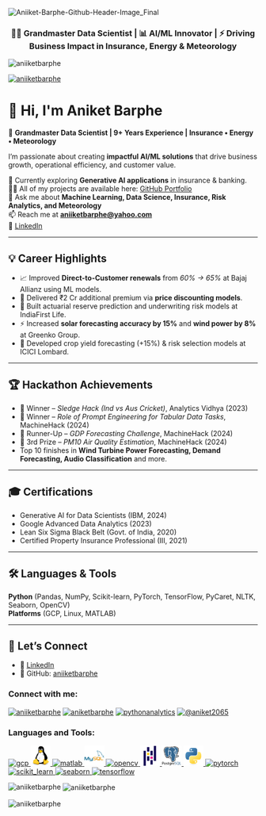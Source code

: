 ![Aniiket-Barphe-Github-Header-Image_Final](https://github.com/aniiketbarphe/aniiketbarphe/assets/84449238/af282ebc-f5b5-427c-9097-a07ee803b6d3)

<h3 align="center">👨‍💻 Grandmaster Data Scientist | 📊 AI/ML Innovator | ⚡ Driving Business Impact in Insurance, Energy & Meteorology</h3>

<p align="left"> <img src="https://komarev.com/ghpvc/?username=aniiketbarphe&label=Profile%20views&color=0e75b6&style=flat" alt="aniiketbarphe" /> </p>

<p align="left"> <a href="https://github.com/ryo-ma/github-profile-trophy"><img src="https://github-profile-trophy.vercel.app/?username=aniiketbarphe" alt="aniiketbarphe" /></a> </p>

# 👋 Hi, I'm Aniket Barphe

🚀 **Grandmaster Data Scientist | 9+ Years Experience | Insurance • Energy • Meteorology**

I’m passionate about creating **impactful AI/ML solutions** that drive business growth, operational efficiency, and customer value.  

🌱 Currently exploring **Generative AI applications** in insurance & banking.  
👨‍💻 All of my projects are available here: [GitHub Portfolio](https://github.com/aniiketbarphe)  
💬 Ask me about **Machine Learning, Data Science, Insurance, Risk Analytics, and Meteorology**  
📫 Reach me at **aniiketbarphe@yahoo.com**  
🔗 [LinkedIn](https://www.linkedin.com/in/aniiketbarphe/)  

---

## 💡 Career Highlights
- 📈 Improved **Direct-to-Customer renewals** from *60% → 65%* at Bajaj Allianz using ML models.  
- 💸 Delivered ₹2 Cr additional premium via **price discounting models**.  
- 🧮 Built actuarial reserve prediction and underwriting risk models at IndiaFirst Life.  
- ⚡ Increased **solar forecasting accuracy by 15%** and **wind power by 8%** at Greenko Group.  
- 🌾 Developed crop yield forecasting (+15%) & risk selection models at ICICI Lombard.  

---

## 🏆 Hackathon Achievements
- 🥇 Winner – *Sledge Hack (Ind vs Aus Cricket)*, Analytics Vidhya (2023)  
- 🥇 Winner – *Role of Prompt Engineering for Tabular Data Tasks*, MachineHack (2024)  
- 🥈 Runner-Up – *GDP Forecasting Challenge*, MachineHack (2024)  
- 🥉 3rd Prize – *PM10 Air Quality Estimation*, MachineHack (2024)  
- Top 10 finishes in **Wind Turbine Power Forecasting, Demand Forecasting, Audio Classification** and more.  

---

## 🎓 Certifications
- Generative AI for Data Scientists (IBM, 2024)  
- Google Advanced Data Analytics (2023)  
- Lean Six Sigma Black Belt (Govt. of India, 2020)  
- Certified Property Insurance Professional (III, 2021)  

---

## 🛠️ Languages & Tools
**Python** (Pandas, NumPy, Scikit-learn, PyTorch, TensorFlow, PyCaret, NLTK, Seaborn, OpenCV)  
**Platforms** (GCP, Linux, MATLAB)  

---

## 🌟 Let’s Connect
- 📌 [LinkedIn](https://www.linkedin.com/in/aniiketbarphe/)  
- 📂 GitHub: [aniiketbarphe](https://github.com/aniiketbarphe)  


<h3 align="left">Connect with me:</h3>
<p align="left">
<a href="https://linkedin.com/in/aniiketbarphe" target="blank"><img align="center" src="https://raw.githubusercontent.com/rahuldkjain/github-profile-readme-generator/master/src/images/icons/Social/linked-in-alt.svg" alt="aniiketbarphe" height="30" width="40" /></a>
<a href="https://kaggle.com/aniketbarphe" target="blank"><img align="center" src="https://raw.githubusercontent.com/rahuldkjain/github-profile-readme-generator/master/src/images/icons/Social/kaggle.svg" alt="aniketbarphe" height="30" width="40" /></a>
<a href="https://instagram.com/pythonanalytics" target="blank"><img align="center" src="https://raw.githubusercontent.com/rahuldkjain/github-profile-readme-generator/master/src/images/icons/Social/instagram.svg" alt="pythonanalytics" height="30" width="40" /></a>
<a href="https://www.hackerearth.com/@aniket2065" target="blank"><img align="center" src="https://raw.githubusercontent.com/rahuldkjain/github-profile-readme-generator/master/src/images/icons/Social/hackerearth.svg" alt="@aniket2065" height="30" width="40" /></a>
</p>

<h3 align="left">Languages and Tools:</h3>
<p align="left"> <a href="https://cloud.google.com" target="_blank" rel="noreferrer"> <img src="https://www.vectorlogo.zone/logos/google_cloud/google_cloud-icon.svg" alt="gcp" width="40" height="40"/> </a> <a href="https://www.linux.org/" target="_blank" rel="noreferrer"> <img src="https://raw.githubusercontent.com/devicons/devicon/master/icons/linux/linux-original.svg" alt="linux" width="40" height="40"/> </a> <a href="https://www.mathworks.com/" target="_blank" rel="noreferrer"> <img src="https://upload.wikimedia.org/wikipedia/commons/2/21/Matlab_Logo.png" alt="matlab" width="40" height="40"/> </a> <a href="https://www.mysql.com/" target="_blank" rel="noreferrer"> <img src="https://raw.githubusercontent.com/devicons/devicon/master/icons/mysql/mysql-original-wordmark.svg" alt="mysql" width="40" height="40"/> </a> <a href="https://opencv.org/" target="_blank" rel="noreferrer"> <img src="https://www.vectorlogo.zone/logos/opencv/opencv-icon.svg" alt="opencv" width="40" height="40"/> </a> <a href="https://pandas.pydata.org/" target="_blank" rel="noreferrer"> <img src="https://raw.githubusercontent.com/devicons/devicon/2ae2a900d2f041da66e950e4d48052658d850630/icons/pandas/pandas-original.svg" alt="pandas" width="40" height="40"/> </a> <a href="https://www.postgresql.org" target="_blank" rel="noreferrer"> <img src="https://raw.githubusercontent.com/devicons/devicon/master/icons/postgresql/postgresql-original-wordmark.svg" alt="postgresql" width="40" height="40"/> </a> <a href="https://www.python.org" target="_blank" rel="noreferrer"> <img src="https://raw.githubusercontent.com/devicons/devicon/master/icons/python/python-original.svg" alt="python" width="40" height="40"/> </a> <a href="https://pytorch.org/" target="_blank" rel="noreferrer"> <img src="https://www.vectorlogo.zone/logos/pytorch/pytorch-icon.svg" alt="pytorch" width="40" height="40"/> </a> <a href="https://scikit-learn.org/" target="_blank" rel="noreferrer"> <img src="https://upload.wikimedia.org/wikipedia/commons/0/05/Scikit_learn_logo_small.svg" alt="scikit_learn" width="40" height="40"/> </a> <a href="https://seaborn.pydata.org/" target="_blank" rel="noreferrer"> <img src="https://seaborn.pydata.org/_images/logo-mark-lightbg.svg" alt="seaborn" width="40" height="40"/> </a> <a href="https://www.tensorflow.org" target="_blank" rel="noreferrer"> <img src="https://www.vectorlogo.zone/logos/tensorflow/tensorflow-icon.svg" alt="tensorflow" width="40" height="40"/> </a> </p>

<p><img align="left" src="https://github-readme-stats.vercel.app/api/top-langs?username=aniiketbarphe&show_icons=true&locale=en&layout=compact" alt="aniiketbarphe" /></p>

<p>&nbsp;<img align="center" src="https://github-readme-stats.vercel.app/api?username=aniiketbarphe&show_icons=true&locale=en" alt="aniiketbarphe" /></p>

<p><img align="center" src="https://github-readme-streak-stats.herokuapp.com/?user=aniiketbarphe&" alt="aniiketbarphe" /></p>
